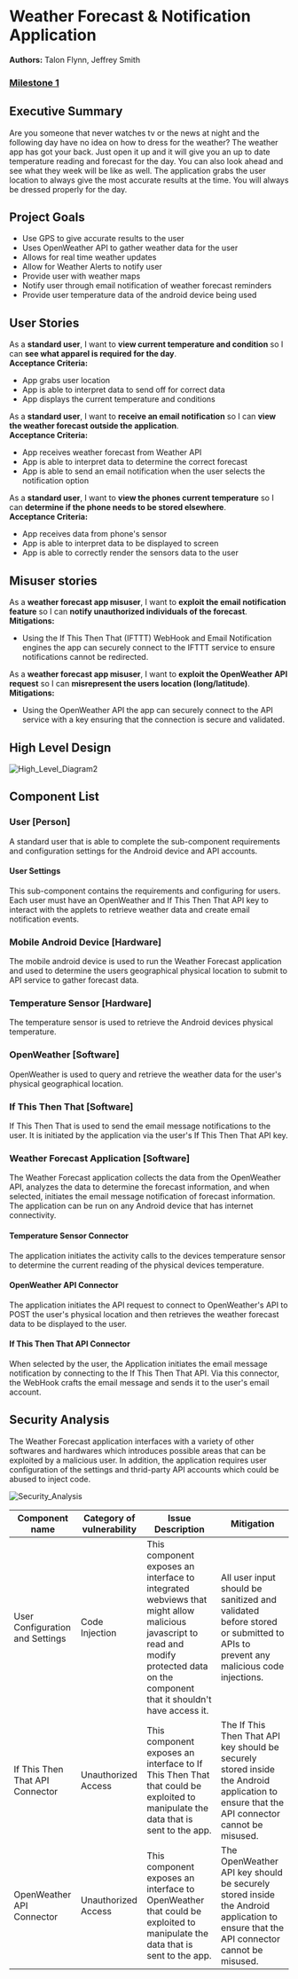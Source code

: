 # Weather Forecast & Notification Application

**Authors:** Talon Flynn, Jeffrey Smith

### [Milestone 1](https://github.com/cyb3rc0wb0y/CYBR8480-Project/blob/master/Milestone_1.md)

## Executive Summary
Are you someone that never watches tv or the news at night and the following day have no idea on how to dress for the weather? The weather app has got your back. Just open it up and it will give you an up to date temperature reading and forecast for the day. You can also look ahead and see what they week will be like as well. The application grabs the user location to always give the most accurate results at the time. You will always be dressed properly for the day.

## Project Goals
* Use GPS to give accurate results to the user 
* Uses OpenWeather API to gather weather data for the user
* Allows for real time weather updates
* Allow for Weather Alerts to notify user
* Provide user with weather maps
* Notify user through email notification of weather forecast reminders
* Provide user temperature data of the android device being used

## User Stories
As a **standard user**, I want to **view current temperature and condition** so I can **see what apparel is required for the day**.  
**Acceptance Criteria:**
* App grabs user location
* App is able to interpret data to send off for correct data
* App displays the current temperature and conditions

As a **standard user**, I want to **receive an email notification** so I can **view the weather forecast outside the application**.  
**Acceptance Criteria:**
* App receives weather forecast from Weather API
* App is able to interpret data to determine the correct forecast
* App is able to send an email notification when the user selects the notification option

As a **standard user**, I want to **view the phones current temperature** so I can **determine if the phone needs to be stored elsewhere**.  
**Acceptance Criteria:**
* App receives data from phone's sensor
* App is able to interpret data to be displayed to screen
* App is able to correctly render the sensors data to the user

## Misuser stories
As a **weather forecast app misuser**, I want to **exploit the email notification feature** so I can **notify unauthorized individuals of the forecast**.
**Mitigations:**

* Using the If This Then That (IFTTT) WebHook and Email Notification engines the app can securely connect to the IFTTT service to ensure notifications cannot be redirected.

As a **weather forecast app misuser**, I want to **exploit the OpenWeather API request** so I can **misrepresent the users location (long/latitude)**.
**Mitigations:**

* Using the OpenWeather API the app can securely connect to the API service with a key ensuring that the connection is secure and validated.

## High Level Design
![High_Level_Diagram2](https://user-images.githubusercontent.com/25576618/66276888-dafa9000-e85c-11e9-8958-7932b1bea130.png)

## Component List

### User [Person]
A standard user that is able to complete the sub-component requirements and configuration settings for the Android device and API accounts.

#### User Settings
This sub-component contains the requirements and configuring for users. Each user must have an OpenWeather and If This Then That API key to interact with the applets to retrieve weather data and create email notification events.

### Mobile Android Device [Hardware]
The mobile android device is used to run the Weather Forecast application and used to determine the users geographical physical location to submit to API service to gather forecast data.

### Temperature Sensor [Hardware]
The temperature sensor is used to retrieve the Android devices physical temperature.

### OpenWeather [Software]
OpenWeather is used to query and retrieve the weather data for the user's physical geographical location.

### If This Then That [Software]
If This Then That is used to send the email message notifications to the user. It is initiated by the application via the user's If This Then That API key.

### Weather Forecast Application [Software]
The Weather Forecast application collects the data from the OpenWeather API, analyzes the data to determine the forecast information, and when selected, initiates the email message notification of forecast information. The application can be run on any Android device that has internet connectivity.

#### Temperature Sensor Connector
The application initiates the activity calls to the devices temperature sensor to determine the current reading of the physical devices temperature.

#### OpenWeather API Connector
The application initiates the API request to connect to OpenWeather's API to POST the user's physical location and then retrieves the weather forecast data to be displayed to the user.

#### If This Then That API Connector
When selected by the user, the Application initiates the email message notification by connecting to the If This Then That API. Via this connector, the WebHook crafts the email message and sends it to the user's email account.

## Security Analysis
The Weather Forecast application interfaces with a variety of other softwares and hardwares which introduces possible areas that can be exploited by a malicious user. In addition, the application requires user configuration of the settings and thrid-party API accounts which could be abused to inject code.

![Security_Analysis](https://user-images.githubusercontent.com/25576618/66277459-8d822100-e864-11e9-8523-2e0b996b229a.png)

| Component name | Category of vulnerability | Issue Description | Mitigation |
|----------------|---------------------------|-------------------|------------|
| User Configuration and Settings | Code Injection | This component exposes an interface to integrated webviews that might allow malicious javascript to read and modify protected data on the component that it shouldn't have access it. | All user input should be sanitized and validated before stored or submitted to APIs to prevent any malicious code injections.|
| If This Then That API Connector | Unauthorized Access | This component exposes an interface to If This Then That that could be exploited to manipulate the data that is sent to the app. | The If This Then That API key should be securely stored inside the Android application to ensure that the API connector cannot be misused.|
| OpenWeather API Connector | Unauthorized Access | This component exposes an interface to OpenWeather that could be exploited to manipulate the data that is sent to the app. | The OpenWeather API key should be securely stored inside the Android application to ensure that the API connector cannot be misused.|
